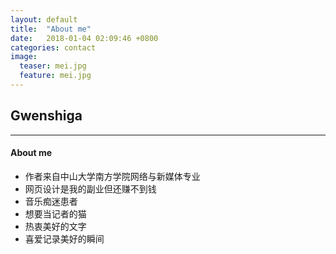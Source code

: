 ```yaml
---
layout: default
title:  "About me"
date:   2018-01-04 02:09:46 +0800
categories: contact
image:
  teaser: mei.jpg
  feature: mei.jpg
---
```

## Gwenshiga
---

#### About me
- 作者来自中山大学南方学院网络与新媒体专业
- 网页设计是我的副业但还赚不到钱
- 音乐痴迷患者
- 想要当记者的猫
- 热衷美好的文字
- 喜爱记录美好的瞬间
